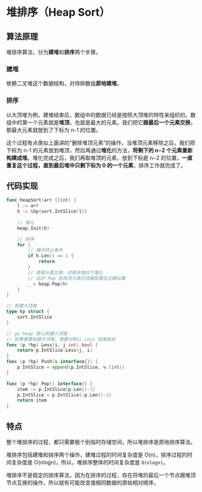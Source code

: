 # 堆排序（Heap Sort）

## 算法原理

堆排序算法，分为**建堆**和**排序**两个步骤。

### 建堆

依赖二叉堆这个数据结构，对待排数组**原地建堆**。

### 排序

以大顶堆为例，建堆结束后，数组中的数据已经是按照大顶堆的特性来组织的。数组中的第一个元素就是**堆顶**，也就是最大的元素。我们把它**跟最后一个元素交换**，那最大元素就放到了下标为 n-1 的位置。

这个过程有点类似上面讲的“删除堆顶元素”的操作，当堆顶元素移除之后，我们把下标为 n-1 的元素放到堆顶，然后再通过**堆化**的方法，**将剩下的 n−2 个元素重新构建成堆**。堆化完成之后，我们再取堆顶的元素，放到下标是 n−2 的位置，**一直重复这个过程，直到最后堆中只剩下标为 0 的一个元素**，排序工作就完成了。

## 代码实现

```go
func heapSort(arr []int) {
    l := arr
    h := &hp{sort.IntSlice(l)}
    
    // 堆化
    heap.Init(h)

    // 排序
    for {
        // 循环终止条件
        if h.Len() == 1 {
            return
        }
        // 首尾元素交换，对剩余堆向下堆化
        // 此时 Pop 前栈顶元素已经被放置在正确位置
        _ = heap.Pop(h)
    }
}

// 构建大顶堆
type hp struct {
    sort.IntSlice
}

// go heap 默认构建小顶堆
// 如果需要构建大顶堆，需要对默认 Less 结果取反
func (p *hp) Less(i, j int) bool {
    return p.IntSlice.Less(j, i)
}
func (p *hp) Push(v interface{}) {
    p.IntSlice = append(p.IntSlice, v.(int))
}

func (p *hp) Pop() interface{} {
    item := p.IntSlice[p.Len()-1]
    p.IntSlice = p.IntSlice[:p.Len()-1]
    return item
}
```

## 特点

整个堆排序的过程，都只需要极个别临时存储空间，所以堆排序是原地排序算法。

堆排序包括建堆和排序两个操作，建堆过程的时间复杂度是 O(n)，排序过程的时间复杂度是 O(nlogn)，所以，堆排序整体的时间复杂度是 `O(nlogn)`。

堆排序不是稳定的排序算法，因为在排序的过程，存在将堆的最后一个节点跟堆顶节点互换的操作，所以就有可能改变值相同数据的原始相对顺序。
